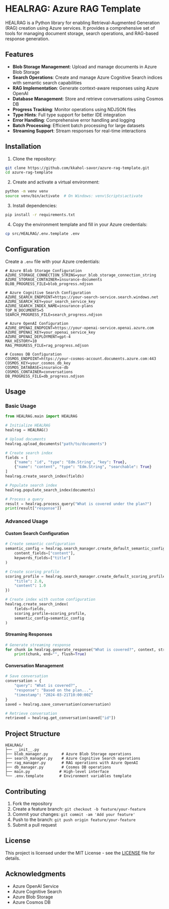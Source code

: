 # HEALRAG: Azure RAG Template

HEALRAG is a Python library for enabling Retrieval-Augmented Generation (RAG) creation using Azure services. It provides a comprehensive set of tools for managing document storage, search operations, and RAG-based response generation.

## Features

- **Blob Storage Management**: Upload and manage documents in Azure Blob Storage
- **Search Operations**: Create and manage Azure Cognitive Search indices with semantic search capabilities
- **RAG Implementation**: Generate context-aware responses using Azure OpenAI
- **Database Management**: Store and retrieve conversations using Cosmos DB
- **Progress Tracking**: Monitor operations using NDJSON files
- **Type Hints**: Full type support for better IDE integration
- **Error Handling**: Comprehensive error handling and logging
- **Batch Processing**: Efficient batch processing for large datasets
- **Streaming Support**: Stream responses for real-time interactions

## Installation

1. Clone the repository:
```bash
git clone https://github.com/kkahol-savor/azure-rag-template.git
cd azure-rag-template
```

2. Create and activate a virtual environment:
```bash
python -m venv venv
source venv/bin/activate  # On Windows: venv\Scripts\activate
```

3. Install dependencies:
```bash
pip install -r requirements.txt
```

4. Copy the environment template and fill in your Azure credentials:
```bash
cp src/HEALRAG/.env.template .env
```

## Configuration

Create a `.env` file with your Azure credentials:

```env
# Azure Blob Storage Configuration
AZURE_STORAGE_CONNECTION_STRING=your_blob_storage_connection_string
AZURE_STORAGE_CONTAINER=insurance-documents
BLOB_PROGRESS_FILE=blob_progress.ndjson

# Azure Cognitive Search Configuration
AZURE_SEARCH_ENDPOINT=https://your-search-service.search.windows.net
AZURE_SEARCH_KEY=your_search_service_key
AZURE_SEARCH_INDEX_NAME=insurance-plans
TOP_N_DOCUMENTS=5
SEARCH_PROGRESS_FILE=search_progress.ndjson

# Azure OpenAI Configuration
AZURE_OPENAI_ENDPOINT=https://your-openai-service.openai.azure.com
AZURE_OPENAI_KEY=your_openai_service_key
AZURE_OPENAI_DEPLOYMENT=gpt-4
MAX_HISTORY=10
RAG_PROGRESS_FILE=rag_progress.ndjson

# Cosmos DB Configuration
COSMOS_ENDPOINT=https://your-cosmos-account.documents.azure.com:443
COSMOS_KEY=your_cosmos_db_key
COSMOS_DATABASE=insurance-db
COSMOS_CONTAINER=conversations
DB_PROGRESS_FILE=db_progress.ndjson
```

## Usage

### Basic Usage

```python
from HEALRAG.main import HEALRAG

# Initialize HEALRAG
healrag = HEALRAG()

# Upload documents
healrag.upload_documents("path/to/documents")

# Create search index
fields = [
    {"name": "id", "type": "Edm.String", "key": True},
    {"name": "content", "type": "Edm.String", "searchable": True}
]
healrag.create_search_index(fields)

# Populate search index
healrag.populate_search_index(documents)

# Process a query
result = healrag.process_query("What is covered under the plan?")
print(result["response"])
```

### Advanced Usage

#### Custom Search Configuration

```python
# Create semantic configuration
semantic_config = healrag.search_manager.create_default_semantic_config(
    content_fields=["content"],
    keywords_fields=["title"]
)

# Create scoring profile
scoring_profile = healrag.search_manager.create_default_scoring_profile({
    "title": 2.0,
    "content": 1.0
})

# Create index with custom configuration
healrag.create_search_index(
    fields=fields,
    scoring_profile=scoring_profile,
    semantic_config=semantic_config
)
```

#### Streaming Responses

```python
# Generate streaming response
for chunk in healrag.generate_response("What is covered?", context, stream=True):
    print(chunk, end="", flush=True)
```

#### Conversation Management

```python
# Save conversation
conversation = {
    "query": "What is covered?",
    "response": "Based on the plan...",
    "timestamp": "2024-03-21T10:00:00Z"
}
saved = healrag.save_conversation(conversation)

# Retrieve conversation
retrieved = healrag.get_conversation(saved["id"])
```

## Project Structure

```
HEALRAG/
├── __init__.py
├── blob_manager.py      # Azure Blob Storage operations
├── search_manager.py    # Azure Cognitive Search operations
├── rag_manager.py       # RAG operations with Azure OpenAI
├── db_manager.py        # Cosmos DB operations
├── main.py             # High-level interface
└── .env.template       # Environment variables template
```

## Contributing

1. Fork the repository
2. Create a feature branch: `git checkout -b feature/your-feature`
3. Commit your changes: `git commit -am 'Add your feature'`
4. Push to the branch: `git push origin feature/your-feature`
5. Submit a pull request

## License

This project is licensed under the MIT License - see the [LICENSE](LICENSE) file for details.

## Acknowledgments

- Azure OpenAI Service
- Azure Cognitive Search
- Azure Blob Storage
- Azure Cosmos DB 